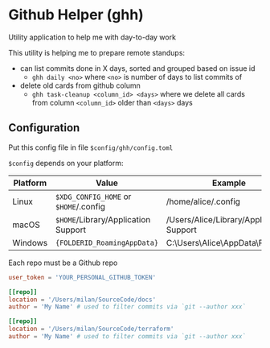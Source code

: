 # Github Helper (ghh)

Utility application to help me with day-to-day work

This utility is helping me to prepare remote standups:

- can list commits done in X days, sorted and grouped based on issue id
  + `ghh daily <no>` where `<no>` is number of days to list commits of
- delete old cards from github column
  + `ghh task-cleanup <column_id> <days>` where we delete all cards 
  from column `<column_id>` older than `<days>` days

## Configuration

Put this config file in file `$config/ghh/config.toml`

`$config` depends on your platform:

|Platform | Value                                 | Example                                  |
| ------- | ------------------------------------- | ---------------------------------------- |
| Linux   | `$XDG_CONFIG_HOME` or `$HOME`/.config | /home/alice/.config                      |
| macOS   | `$HOME`/Library/Application Support   | /Users/Alice/Library/Application Support |
| Windows | `{FOLDERID_RoamingAppData}`           | C:\Users\Alice\AppData\Roaming           |

Each repo must be a Github repo

```toml
user_token = 'YOUR_PERSONAL_GITHUB_TOKEN'

[[repo]]
location = '/Users/milan/SourceCode/docs'
author = 'My Name' # used to filter commits via `git --author xxx`

[[repo]]
location = '/Users/milan/SourceCode/terraform'
author = 'My Name' # used to filter commits via `git --author xxx`
```